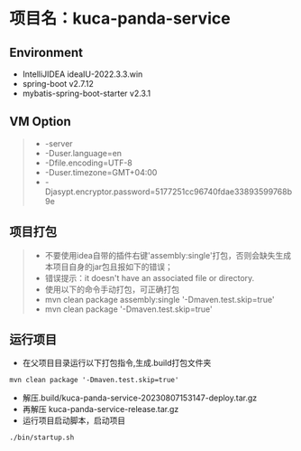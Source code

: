# 项目名：kuca-panda-service

## Environment
- IntelliJIDEA ideaIU-2022.3.3.win
- spring-boot v2.7.12
- mybatis-spring-boot-starter v2.3.1
## VM Option
> - -server
> - -Duser.language=en
> - -Dfile.encoding=UTF-8
> - -Duser.timezone=GMT+04:00
> - -Djasypt.encryptor.password=5177251cc96740fdae33893599768b9e

## 项目打包
> - 不要使用idea自带的插件右键'assembly:single'打包，否则会缺失生成本项目自身的jar包且报如下的错误；
> - 错误提示：it doesn't have an associated file or directory.
> - 使用以下的命令手动打包，可正确打包
> - mvn clean package assembly:single '-Dmaven.test.skip=true'
> - mvn clean package '-Dmaven.test.skip=true'

## 运行项目
- 在父项目目录运行以下打包指令,生成.build打包文件夹
```shell
mvn clean package '-Dmaven.test.skip=true'
```
- 解压.build/kuca-panda-service-20230807153147-deploy.tar.gz
- 再解压 kuca-panda-service-release.tar.gz
-  运行项目启动脚本，启动项目
```shell
./bin/startup.sh
```
